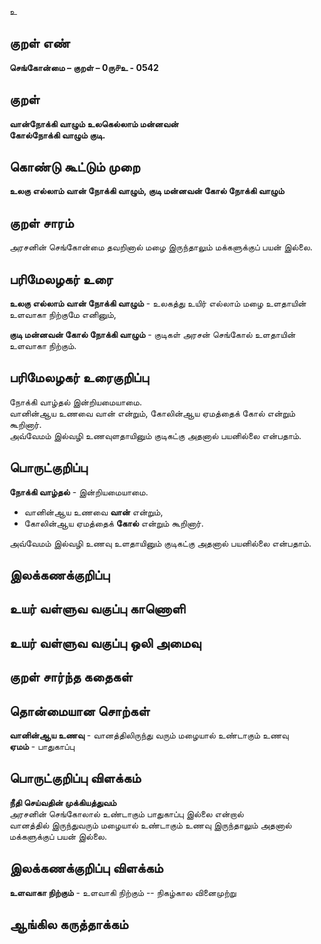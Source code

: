 உ

## குறள் எண் 

**செங்கோன்மை  – குறள் – 0ரு௪உ - 0542**  

## குறள் 

**வான்நோக்கி வாழும் உலகெல்லாம் மன்னவன்  
கோல்நோக்கி வாழும் குடி.**  

## கொண்டு கூட்டும் முறை

**உலகு எல்லாம் வான் நோக்கி வாழும், குடி மன்னவன் கோல் நோக்கி வாழும்** 

## குறள் சாரம் 

 அரசனின் செங்கோன்மை தவறினால் மழை இருந்தாலும் மக்களுக்குப் பயன் இல்லை. 

## பரிமேலழகர் உரை

**உலகு எல்லாம் வான் நோக்கி வாழும்** - உலகத்து உயிர் எல்லாம் மழை உளதாயின் உளவாகா நிற்குமே எனினும்,    

**குடி மன்னவன் கோல் நோக்கி வாழும்** - குடிகள் அரசன் செங்கோல் உளதாயின் உளவாகா நிற்கும். 

## பரிமேலழகர் உரைகுறிப்பு   

நோக்கி வாழ்தல் இன்றியமையாமை.  
வானின்ஆய உணவை வான் என்றும், கோலின்ஆய ஏமத்தைக் கோல் என்றும் கூறினார்.  
அவ்வேமம் இல்வழி உணவுளதாயினும் குடிகட்கு அதனால் பயனில்லை என்பதாம்.    

## பொருட்குறிப்பு 

**நோக்கி வாழ்தல்** - இன்றியமையாமை.  

* வானின்ஆய உணவை **வான்** என்றும்,  
* கோலின்ஆய ஏமத்தைக் **கோல்** என்றும் கூறினார்.  

அவ்வேமம் இல்வழி உணவு உளதாயினும் குடிகட்கு அதனால் பயனில்லை என்பதாம்.    

## இலக்கணக்குறிப்பு  


## உயர் வள்ளுவ வகுப்பு காணொளி


## உயர் வள்ளுவ வகுப்பு ஒலி அமைவு 

 
## குறள் சார்ந்த கதைகள் 


## தொன்மையான சொற்கள்

**வானின்ஆய உணவு** - வானத்திலிருந்து வரும் மழையால் உண்டாகும் உணவு   
**ஏமம்** - பாதுகாப்பு 

## பொருட்குறிப்பு விளக்கம்

**நீதி செய்வதின் முக்கியத்துவம்**  
அரசனின் செங்கோலால் உண்டாகும் பாதுகாப்பு இல்லை என்றால்  
வானத்தில் இருந்துவரும் மழையால் உண்டாகும் உணவு இருந்தாலும் அதனால் மக்களுக்குப் பயன் இல்லை.
 
## இலக்கணக்குறிப்பு விளக்கம்

**உளவாகா நிற்கும்** - உளவாகி நிற்கும்  -- நிகழ்கால வினைமுற்று

## ஆங்கில கருத்தாக்கம் 


